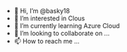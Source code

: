 - 👋 Hi, I’m @basky18
- 👀 I’m interested in Clous
- 🌱 I’m currently learning Azure Cloud
- 💞️ I’m looking to collaborate on ...
- 📫 How to reach me ...

<!---
basky18/basky18 is a ✨ special ✨ repository because its `README.md` (this file) appears on your GitHub profile.
You can click the Preview link to take a look at your changes.
--->
